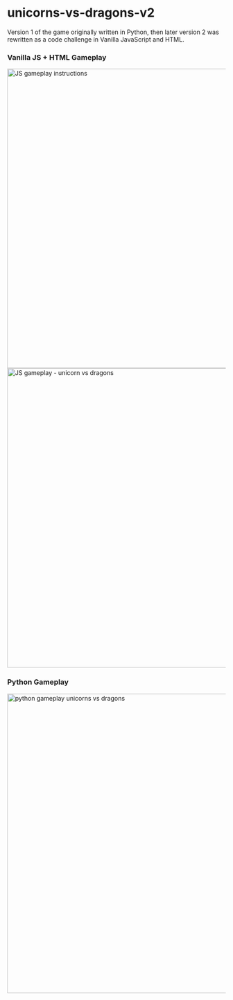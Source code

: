 # unicorns-vs-dragons-v2
Version 1 of the game originally written in Python, then later version 2 was rewritten as a code challenge in Vanilla JavaScript and HTML.


<h3>Vanilla JS + HTML Gameplay</h3>
<img width="822" height="690" alt="JS gameplay instructions" src="https://github.com/user-attachments/assets/32f41336-0c42-47bf-aa6b-725f2d907c2b" />
<img width="823" height="690" alt="JS gameplay - unicorn vs dragons" src="https://github.com/user-attachments/assets/565d4469-407a-4c64-b7d8-f49b7b99cf9f" />

<h3>Python Gameplay</h3>
<img width="822" height="690" alt="python gameplay unicorns vs dragons " src="https://github.com/user-attachments/assets/4830b3ff-99ca-406f-a550-4c392d9705a4" />

